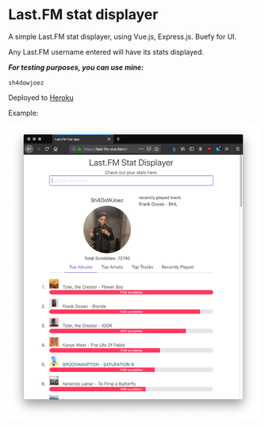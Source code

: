 # Last.FM stat displayer

A simple Last.FM stat displayer, using Vue.js, Express.js. Buefy for UI.

Any Last.FM username entered will have its stats displayed. 

***For testing purposes, you can use mine:*** 
```
sh4dowjoez
```

Deployed to [Heroku](https://last-fm-vue.herokuapp.com) 

Example: 

![](images/example.png)




